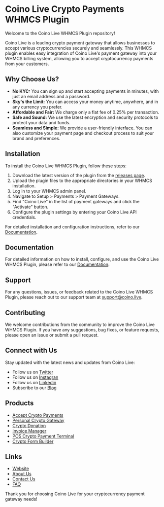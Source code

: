# Coino Live Crypto Payments WHMCS Plugin

Welcome to the Coino Live WHMCS Plugin repository!

Coino Live is a leading crypto payment gateway that allows businesses to accept various cryptocurrencies securely and seamlessly. This WHMCS plugin enables easy integration of Coino Live's payment gateway into your WHMCS billing system, allowing you to accept cryptocurrency payments from your customers.

## Why Choose Us?

- **No KYC:** You can sign up and start accepting payments in minutes, with just an email address and a password.
- **Sky's the Limit:** You can access your money anytime, anywhere, and in any currency you prefer.
- **Affordable and Fair:** We charge only a flat fee of 0.25% per transaction.
- **Safe and Sound:** We use the latest encryption and security protocols to protect your data and funds.
- **Seamless and Simple:** We provide a user-friendly interface. You can also customize your payment page and checkout process to suit your brand and preferences.

## Installation

To install the Coino Live WHMCS Plugin, follow these steps:

1. Download the latest version of the plugin from the [releases page](https://github.com/coino-live/coinolive-payment-gateway-for-whmcs/releases).
2. Upload the plugin files to the appropriate directories in your WHMCS installation.
3. Log in to your WHMCS admin panel.
4. Navigate to Setup > Payments > Payment Gateways.
5. Find "Coino Live" in the list of payment gateways and click the "Activate" button.
6. Configure the plugin settings by entering your Coino Live API credentials.

For detailed installation and configuration instructions, refer to our [Documentation](https://coino.live/document).

## Documentation

For detailed information on how to install, configure, and use the Coino Live WHMCS Plugin, please refer to our [Documentation](https://coino.live/document).

## Support

For any questions, issues, or feedback related to the Coino Live WHMCS Plugin, please reach out to our support team at [support@coino.live](mailto:support@coino.live).

## Contributing

We welcome contributions from the community to improve the Coino Live WHMCS Plugin. If you have any suggestions, bug fixes, or feature requests, please open an issue or submit a pull request.


## Connect with Us

Stay updated with the latest news and updates from Coino Live:

- Follow us on [Twitter](https://twitter.com/coino_live)
- Follow us on [Instagran](https://www.instagram.com/coino.live)
- Follow us on [Linkedin](https://linkedin.com/company/coino-live)
- Subscribe to our [Blog](https://coino.live/blog)

## Products

- [Accept Crypto Payments](https://coino.live/crypto-gateway)
- [Personal Crypto Gateway](https://coino.live/personal-crypto-gateway)
- [Crypto Donation](https://coino.live/crypto-donation)
- [Invoice Manager](https://coino.live/invoice-manager)
- [POS Crypto Payment Terminal](https://coino.live/point-of-sale)
- [Crypto Form Builder](https://coino.live/form-builder)

## Links

- [Website](https://coino.live)
- [About Us](https://coino.live/about)
- [Contact Us](https://coino.live/contact)
- [FAQ](https://coino.live/faq)

Thank you for choosing Coino Live for your cryptocurrency payment gateway needs!
